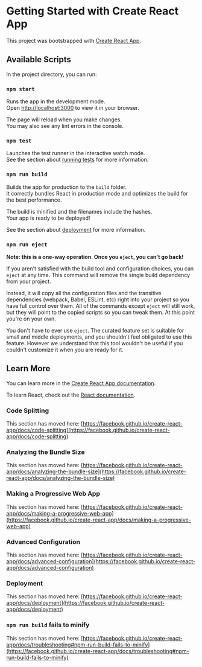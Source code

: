 # Getting Started with Create React App

This project was bootstrapped with [Create React App](https://github.com/facebook/create-react-app).

## Available Scripts

In the project directory, you can run:

### `npm start`

Runs the app in the development mode.\
Open [http://localhost:3000](http://localhost:3000) to view it in your browser.

The page will reload when you make changes.\
You may also see any lint errors in the console.

### `npm test`

Launches the test runner in the interactive watch mode.\
See the section about [running tests](https://facebook.github.io/create-react-app/docs/running-tests) for more information.

### `npm run build`

Builds the app for production to the `build` folder.\
It correctly bundles React in production mode and optimizes the build for the best performance.

The build is minified and the filenames include the hashes.\
Your app is ready to be deployed!

See the section about [deployment](https://facebook.github.io/create-react-app/docs/deployment) for more information.

### `npm run eject`

**Note: this is a one-way operation. Once you `eject`, you can't go back!**

If you aren't satisfied with the build tool and configuration choices, you can `eject` at any time. This command will remove the single build dependency from your project.

Instead, it will copy all the configuration files and the transitive dependencies (webpack, Babel, ESLint, etc) right into your project so you have full control over them. All of the commands except `eject` will still work, but they will point to the copied scripts so you can tweak them. At this point you're on your own.

You don't have to ever use `eject`. The curated feature set is suitable for small and middle deployments, and you shouldn't feel obligated to use this feature. However we understand that this tool wouldn't be useful if you couldn't customize it when you are ready for it.

## Learn More

You can learn more in the [Create React App documentation](https://facebook.github.io/create-react-app/docs/getting-started).

To learn React, check out the [React documentation](https://reactjs.org/).

### Code Splitting

This section has moved here: [https://facebook.github.io/create-react-app/docs/code-splitting](https://facebook.github.io/create-react-app/docs/code-splitting)

### Analyzing the Bundle Size

This section has moved here: [https://facebook.github.io/create-react-app/docs/analyzing-the-bundle-size](https://facebook.github.io/create-react-app/docs/analyzing-the-bundle-size)

### Making a Progressive Web App

This section has moved here: [https://facebook.github.io/create-react-app/docs/making-a-progressive-web-app](https://facebook.github.io/create-react-app/docs/making-a-progressive-web-app)

### Advanced Configuration

This section has moved here: [https://facebook.github.io/create-react-app/docs/advanced-configuration](https://facebook.github.io/create-react-app/docs/advanced-configuration)

### Deployment

This section has moved here: [https://facebook.github.io/create-react-app/docs/deployment](https://facebook.github.io/create-react-app/docs/deployment)

### `npm run build` fails to minify

This section has moved here: [https://facebook.github.io/create-react-app/docs/troubleshooting#npm-run-build-fails-to-minify](https://facebook.github.io/create-react-app/docs/troubleshooting#npm-run-build-fails-to-minify)

<!-- 2.23.9.19(화)
ReadMe.md 작성 어떻게 할 지 고민하다가 이렇게 메모 한다.
1.프로젝트하라고 해서 무엇을 할지 실력이 없어 무엇을 해도 고민이어서 쉽게 접할 수 있는 것으로 TodoList해 보았다.News는 글자체 바꿔보고 끝.ㅋㅋ
2.TodoList와 카렌더에 일정 기록 ,사진 업로드 ,팝업창, 일기장 기능까지 추가해 볼려고 했으나 실력이 미비하여 완성은 다음으로 미완성으로 마무리했다.
3.Firebase/git
 https://firebase.google.com/
  - **React 앱 배포하기**
    - **Firebase로 배포하기**
        - Firebase 홈페이지에서
            - [https://firebase.google.com/](https://firebase.google.com/?hl=ko)
                - 시작하기 또는 콘솔 클릭
                - 1) 프로젝트 추가 또는 2) 기존 프로젝트 선택
                    - 프로젝트 이름 정하고 계속
                    - Google 애널릭티스 사용설정 해제하고 프로젝트 만들기
                - 빌드 > Hosting > 시작하기
        - 프로젝트 폴더 CLI(명령줄 인터페이스)에서
            - Firebase CLI 설치하기 (설치되어있다면 생략)
                - `npm install -g firebase-tools`
            - 로그인하기 (로그인되어있다면 생략)
                - `firebase login`
                - ⚠️ 윈도우 명령줄에서 로그인이 잘 되지 않는다면?
                    - 터미널이 powershell인 경우 cmd로 새로 열어주세요
            - 프로젝트 초기화 (초기화되어있다면 생략)
                - `firebase init`
                    - 질문 답변----------------------
                    --Are you ready to proceed (Y/n) y
# 위 아래 화살표로 이동, 스페이스로 선택
(*) Hosting: Configure file Firebase Hosting and (optionally) set up GitHub Action deploys

# 기존 프로젝트 선택 => 파이어베이스 콘솔에서 만든 프로젝트 선택
Use a existing project

# 호스팅할 index.html 폴더 선택 => build 입력
? What do you want to use as your public directory? build

# SPA(싱글페이지앱) 여부 선택 => y
? Configure as a single-page app (rewrite all urls to /index.html)? Yes

# 배포 자동화 여부 => n
? Set up automatic builds and deploys with GitHub? No

# index.html 덮어쓰기 여부 => n
? File build/index.html already exists. Overwrite? No


                    - 빌드하고 배포하기
    - `npm run build && firebase deploy`     : 끝 -->
